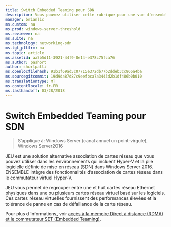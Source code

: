 ```yaml
---
title: Switch Embedded Teaming pour SDN
description: Vous pouvez utiliser cette rubrique pour une vue d’ensemble du commutateur Embedded association de cartes réseau dans Windows Server2016.
manager: brianlic
ms.custom: na
ms.prod: windows-server-threshold
ms.reviewer: na
ms.suite: na
ms.technology: networking-sdn
ms.tgt_pltfrm: na
ms.topic: article
ms.assetid: aa5b5d11-3921-44f9-8e14-e378c75fca76
ms.author: pashort
author: shortpatti
ms.openlocfilehash: 91b1f69ad5c07715e372db77b2ddeb3cc866a4ba
ms.sourcegitcommit: 19d9da87d87c9eefbca7a3443d2b1df486b0b010
ms.translationtype: MT
ms.contentlocale: fr-FR
ms.lasthandoff: 03/28/2018
---
```

# <a name="switch-embedded-teaming-for-sdn"></a>Switch Embedded Teaming pour SDN

>S’applique à: Windows Server (canal annuel un point-virgule), Windows Server2016

JEU est une solution alternative association de cartes réseau que vous pouvez utiliser dans les environnements qui incluent Hyper-V et la pile logicielle définie de mise en réseau (SDN) dans Windows Server 2016. ENSEMBLE intègre des fonctionnalités d’association de cartes réseau dans le commutateur virtuel Hyper-V. 

JEU vous permet de regrouper entre une et huit cartes réseau Ethernet physiques dans une ou plusieurs cartes réseau virtuel basé sur les logiciels. Ces cartes réseau virtuelles fournissent des performances élevées et la tolérance de panne en cas de défaillance de la carte réseau.

Pour plus d’informations, voir [accès à la mémoire Direct à distance (RDMA) et le commutateur SET (Embedded Teaming)](../../../virtualization//hyper-v-virtual-switch/RDMA-and-Switch-Embedded-Teaming.md).

